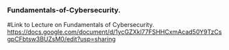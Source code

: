 ### Fundamentals-of-Cybersecurity.
#Link to Lecture on Fundamentals of Cybersecurity.
https://docs.google.com/document/d/1ycGZXkl77FSHHCxmAcad50Y9TzCsgpCFbtsw3BUZsM0/edit?usp=sharing
